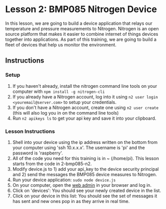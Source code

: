 # Lesson 2: BMP085 Nitrogen Device

In this lesson, we are going to build a device application that relays our temperature and pressure measurements to Nitrogen. Nitrogen is an open source platform that makes it easier to combine internet of things devices together into applications. As part of this training, we are going to build a fleet of devices that help us monitor the environment.

## Instructions

### Setup

1. If you haven't already, install the nitrogen command line tools on your computer with `npm install -g nitrogen-cli`
2. If you already have a Nitrogen account, log into it using `n2 user login <youremail@server.com>` to setup your credentials.
3. If you don't have a Nitrogen account, create one using `n2 user create` (this will also log you in on the command line tools)
4. Run `n2 apikeys ls` to get your api key and save it into your clipboard.

### Lesson Instructions

1. Shell into your device using the ip address written on the bottom from your computer using 'ssh 10.x.x.x'.  The username is 'pi' and the password is 'raspberry'.
2. All of the code you need for this training is in ~ (/home/pi).  This lesson starts from the code in 2-bmp085-n2.
3. Modify device.js to 1) add your api_key to the device security principal and 2) send the messages the BMP085 device measures to Nitrogen.
4. Run your device application: `sudo node device.js`
5. On your computer, open the [web admin](http://admin.nitrogen.io) in your browser and log in.
6. Click on 'devices':  You should see your newly created device in the list.
7. Click on your device in this list:  You should see the set of messages it has sent and new ones pop in as they arrive in real time.
